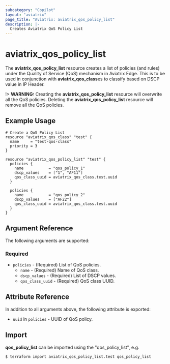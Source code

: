 ```yaml
---
subcategory: "Copilot"
layout: "aviatrix"
page_title: "Aviatrix: aviatrix_qos_policy_list"
description: |-
  Creates Aviatrix QoS Policy List
---
```


# aviatrix_qos_policy_list

The **aviatrix_qos_policy_list** resource creates a list of policies (and rules) under the Quality of Service (QoS) mechanism in Aviatrix Edge. This is to be used in conjunction with **aviatrix_qos_class**es to classify based on DSCP value in IP Header.

!> **WARNING:** Creating the **aviatrix_qos_policy_list** resource will overwrite all the QoS policies. Deleting the **aviatrix_qos_policy_list** resource will remove all the QoS policies.

## Example Usage

```hcl
# Create a QoS Policy List
resource "aviatrix_qos_class" "test" {
  name     = "test-qos-class"
  priority = 3
}

resource "aviatrix_qos_policy_list" "test" {
  policies {
    name           = "qos_policy_1"
    dscp_values    = ["1", "AF11"]
    qos_class_uuid = aviatrix_qos_class.test.uuid
  }

  policies {
    name           = "qos_policy_2"
    dscp_values    = ["AF22"]
    qos_class_uuid = aviatrix_qos_class.test.uuid
  }
}
```

## Argument Reference

The following arguments are supported:

### Required
* `policies` - (Required) List of QoS policies.
  * `name` - (Required) Name of QoS class.
  * `dscp_values` - (Required) List of DSCP values.
  * `qos_class_uuid` - (Required) QoS class UUID.

## Attribute Reference

In addition to all arguments above, the following attribute is exported:

* `uuid` in `policies` - UUID of QoS policy.

## Import

**qos_policy_list** can be imported using the "qos_policy_list", e.g.

```
$ terraform import aviatrix_qos_policy_list.test qos_policy_list
```
